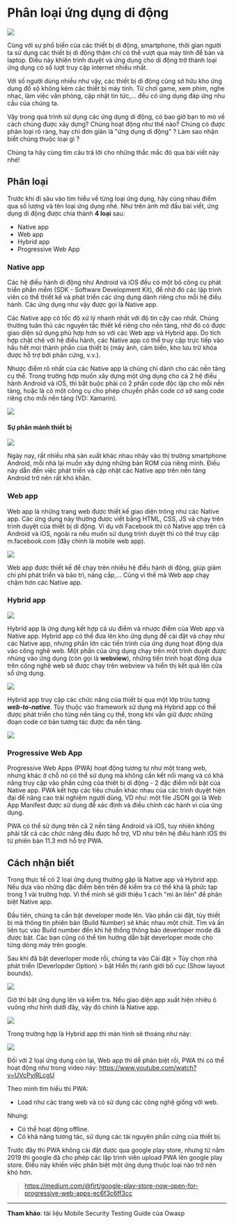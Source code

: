 # Phân loại ứng dụng di động

![](https://images.viblo.asia/8608d1bb-5ba8-413b-b7ae-56cd916ac86c.jpg)

Cùng với sự phổ biến của các thiết bị di động, smartphone, thời gian người ta sử dụng các thiết bị di động thậm chí có thể vượt qua máy tính để bàn và laptop. Điều này khiến trình duyệt và ứng dụng cho di động trở thành loại ứng dụng có số lượt truy cập internet nhiều nhất.

Với số người dùng nhiều như vậy, các thiết bị di động cũng sở hữu kho ứng dụng đồ sộ không kém các thiết bị máy tính. Từ chơi game, xem phim, nghe nhạc, làm việc văn phòng, cập nhật tin tức,... đều có ứng dụng đáp ứng nhu cầu của chúng ta. 

Vậy trong quá trình sử dụng các ứng dụng di động, có bao giờ bạn tò mò về cách chúng được xây dựng? Chúng hoạt động như thế nào? Chúng có được phân loại rõ ràng, hay chỉ đơn giản là "ứng dụng di động" ? Làm sao nhận biết chúng thuộc loại gì ?

Chúng ta hãy cùng tìm câu trả lời cho những thắc mắc đó qua bài viết này nhé!

## Phân loại

Trước khi đi sâu vào tìm hiểu về từng loại ứng dụng, hãy cùng nhau điểm qua số lượng và tên loại ứng dụng nhé. Như trên ảnh mở đầu bài viết, ứng dụng di động được chia thành **4 loại** sau:
- Native app
- Web app
- Hybrid app
- Progressive Web App

### Native app

Các hệ điều hành di động như Android và iOS đều có một bộ công cụ phát triển phần mềm (SDK - Software Development Kit), để nhờ đó các lập trình viên có thể thiết kế và phát triển các ứng dụng dành riêng cho mỗi hệ điều hành. Các ứng dụng như vậy được gọi là Native app.

Các Native app có tốc độ xử lý nhanh nhất với độ tin cậy cao nhất. Chúng thường tuân thủ các nguyên tắc thiết kế riêng cho nền tảng, nhờ đó có được giao diện sử dụng phù hợp hơn so với các Web app và Hybrid app. Do tích hợp chặt chẽ với hệ điều hành, các Native app có thể truy cập trực tiếp vào hầu hết mọi thành phần của thiết bị (máy ảnh, cảm biến, kho lưu trữ khóa được hỗ trợ bởi phần cứng, v.v.).

Nhược điểm rõ nhất của các Native app là chúng chỉ dành cho các nền tảng cụ thể. Trong trường hợp muốn xây dựng một ứng dụng cho cả 2 hệ điều hành Android và iOS, thì bắt buộc phải có 2 phần code độc lập cho mỗi nền tảng, hoặc là có một công cụ cho phép chuyển phần code cơ sở sang code riêng cho mỗi nền tảng (VD: Xamarin).

![](https://images.viblo.asia/8c60f8e6-2349-46c0-bacb-5a3bca36de91.png)

#### Sự phân mảnh thiết bị

![](https://images.viblo.asia/b17a579c-6b24-4d72-a950-dd0be215a311.jpg)

Ngày nay, rất nhiều nhà sản xuất khác nhau nhảy vào thị trường smartphone Android, mỗi nhà lại muốn xây dựng những bản ROM của riêng mình. Điều này dẫn đến việc phát triển và cập nhật các Native app trên nền tảng Android trở nên rất khó khăn.

### Web app

Web app là những trang web được thiết kế giao diện trông như các Native app. Các ứng dụng này thường được viết bằng HTML, CSS, JS và chạy trên trình duyệt của thiết bị di động. Ví dụ với Facebook thì có Native app trên cả Android và iOS, ngoài ra nếu muốn sử dụng trình duyệt thì có thể truy cập m.facebook.com (đây chính là mobile web app).

![](https://images.viblo.asia/bd09f661-0a74-4c58-9126-5fb70b1acf8e.png)

Web app được thiết kế để chạy trên nhiều hệ điều hành di động, giúp giảm chi phí phát triển và bảo trì, nâng cấp,... Cũng vì thế mà Web app chạy chậm hơn các Native app.

### Hybrid app

![](https://images.viblo.asia/18788412-762c-416c-8704-626c3458817e.png)

Hybrid app là ứng dụng kết hợp cả ưu điểm và nhược điểm của Web app và Native app. Hybrid app có thể đưa lên kho ứng dụng để cài đặt và chạy như các Native app, nhưng phần lớn các tiến trình của ứng dụng hoạt động dựa vào công nghệ web. Một phần của ứng dụng chạy trên một trình duyệt được nhúng vào ứng dụng (còn gọi là **webview**), những tiến trình hoạt động dựa trên công nghệ web sẽ được chạy trên webview và hiển thị kết quả lên cửa sổ ứng dụng.

![](https://images.viblo.asia/02535746-234f-46e0-a4b5-619512082683.jpeg)

Hybrid app truy cập các chức năng của thiết bị qua một lớp trừu tượng ***web-to-native***. Tùy thuộc vào framework sử dụng mà Hybrid app có thể được phát triển cho từng nền tảng cụ thể, trong khi vẫn giữ được những đoạn code cơ bản tương tác được đa nền tảng.

![](https://images.viblo.asia/01925ec5-ed27-4833-8227-8af6b55e0750.png)

### Progressive Web App

Progressive Web Apps (PWA) hoạt động tương tự như một trang web, nhưng khác ở chỗ nó có thể sử dụng mà không cần kết nối mạng và có khả năng truy cập vào phần cứng của thiêt bị di động - 2 đặc điểm nổi bật của Native app. PWA kết hợp các tiêu chuẩn khác nhau của các trình duyệt hiện đại để nâng cao trải nghiệm người dùng, VD như: một file JSON gọi là Web App Manifest được sử dụng để xác định và điều chỉnh các hành vi của ứng dụng.

PWA có thể sử dụng trên cả 2 nền tảng Android và iOS, tuy nhiên không phải tất cả các chức năng đều được hỗ trợ, VD như trên hệ điều hành iOS thì từ phiên bản 11.3 mới hỗ trợ PWA.

## Cách nhận biết

Trong thực tế có 2 loại ứng dụng thường gặp là Native app và Hybrid app. Nếu dựa vào những đặc điểm bên trên để kiểm tra có thể khá là phức tạp trong 1 vài trường hợp. Vì thế mình sẽ giới thiệu 1 cách "mì ăn liền" để phân biệt Native app.

Đầu tiên, chúng ta cần bật developer mode lên. Vào phần cài đặt, tùy thiết bị mà thông tin phiên bản (Build Number) sẽ khác nhau một chút. Tìm và ấn liên tục vào Build number đến khi hệ thống thông báo deverloper mode đã được bật. Các bạn cũng có thể tìm hướng dẫn bật deverloper mode cho từng dòng máy trên google.

Sau khi đã bật deverloper mode rồi, chúng ta vào Cài đặt > Tùy chọn nhà phát triển (Deverlopder Option) > bật Hiển thị ranh giới bố cục (Show layout bounds).

![](https://images.viblo.asia/baf508a9-ab2f-454f-8911-e8eb958358e1.PNG)

Giờ thì bật ứng dụng lên và kiểm tra. Nếu giao diện app xuất hiện nhiêu ô vuông như hình dưới đây, vậy đó chính là Native app.

![](https://images.viblo.asia/f9610611-858c-431e-baf3-2008f2c69feb.PNG)

Trong trường hợp là Hybrid app thì màn hình sẽ thoáng như này:

![](https://images.viblo.asia/40e9a6bb-7741-45aa-8fdb-d0b96c22fea9.PNG)

Đối với 2 loại ứng dụng còn lại, Web app thì dễ phân biệt rồi, PWA thì có thể hoạt động như trong video này: https://www.youtube.com/watch?v=UVcPyiRLcgU

Theo mình tìm hiểu thì PWA:
- Load như các trang web và có sử dụng các công nghệ giống với web.

Nhưng:
- Có thể hoạt động offline.
- Có khả năng tương tác, sử dụng các tài nguyên phần cứng của thiết bị.

Trước đây thì PWA không cài đặt được qua google play store, nhưng từ năm 2019 thì google đã cho phép các lập trình viên upload PWA lên google play store. Điều này khiến việc phân biệt một ứng dụng thuộc loại nào trở nên khó hơn. 

> https://medium.com/@firt/google-play-store-now-open-for-progressive-web-apps-ec6f3c6ff3cc

-----

**Tham khảo**: tài liệu Mobile Security Testing Guide của Owasp